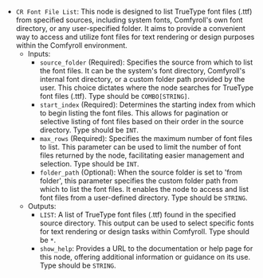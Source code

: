 - `CR Font File List`: This node is designed to list TrueType font files (.ttf) from specified sources, including system fonts, Comfyroll's own font directory, or any user-specified folder. It aims to provide a convenient way to access and utilize font files for text rendering or design purposes within the Comfyroll environment.
    - Inputs:
        - `source_folder` (Required): Specifies the source from which to list the font files. It can be the system's font directory, Comfyroll's internal font directory, or a custom folder path provided by the user. This choice dictates where the node searches for TrueType font files (.ttf). Type should be `COMBO[STRING]`.
        - `start_index` (Required): Determines the starting index from which to begin listing the font files. This allows for pagination or selective listing of font files based on their order in the source directory. Type should be `INT`.
        - `max_rows` (Required): Specifies the maximum number of font files to list. This parameter can be used to limit the number of font files returned by the node, facilitating easier management and selection. Type should be `INT`.
        - `folder_path` (Optional): When the source folder is set to 'from folder', this parameter specifies the custom folder path from which to list the font files. It enables the node to access and list font files from a user-defined directory. Type should be `STRING`.
    - Outputs:
        - `LIST`: A list of TrueType font files (.ttf) found in the specified source directory. This output can be used to select specific fonts for text rendering or design tasks within Comfyroll. Type should be `*`.
        - `show_help`: Provides a URL to the documentation or help page for this node, offering additional information or guidance on its use. Type should be `STRING`.
